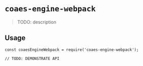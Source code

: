 # `coaes-engine-webpack`

> TODO: description

## Usage

```
const coaesEngineWebpack = require('coaes-engine-webpack');

// TODO: DEMONSTRATE API
```
